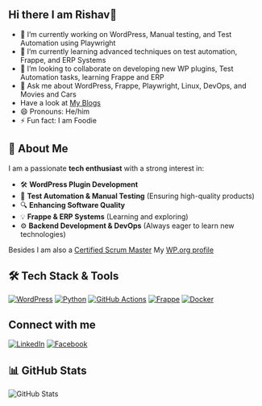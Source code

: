 ## Hi there I am Rishav👋


<!--
**rishavjeet/rishavjeet** is a ✨ _special_ ✨ repository because its `README.md` (this file) appears on your GitHub profile.

Here are some ideas to get you started:


-->
- 🔭 I’m currently working on WordPress, Manual testing, and Test Automation using Playwright
- 🌱 I’m currently learning advanced techniques on test automation, Frappe, and ERP Systems
- 👯 I’m looking to collaborate on developing new WP plugins, Test Automation tasks, learning Frappe and ERP
- 💬 Ask me about WordPress, Frappe, Playwright, Linux, DevOps, and Movies and Cars
- Have a look at [My Blogs](https://medium.com/@duttarishav2510)
- 😄 Pronouns: He/him
- ⚡ Fun fact: I am Foodie

## 🚀 About Me
I am a passionate **tech enthusiast** with a strong interest in:
- 🛠 **WordPress Plugin Development**
- 🧪 **Test Automation & Manual Testing** (Ensuring high-quality products)
- 🔍 **Enhancing Software Quality**
- 💡 **Frappe & ERP Systems** (Learning and exploring)
- ⚙️ **Backend Development & DevOps** (Always eager to learn new technologies)

Besides I am also a [Certified Scrum Master](https://bcert.me/bc/html/show-badge.html?b=nuwczfxv)
My [WP.org profile](https://profiles.wordpress.org/rishavdutta/)

## 🛠 Tech Stack & Tools
[![WordPress](https://img.shields.io/badge/WordPress-21759B?style=for-the-badge&logo=wordpress&logoColor=white)](https://profiles.wordpress.org/rishavdutta/)
[![Python](https://img.shields.io/badge/Python-3776AB?style=for-the-badge&logo=python&logoColor=white)](https://www.python.org/)
[![GitHub Actions](https://img.shields.io/badge/GitHub%20Actions-2088FF?style=for-the-badge&logo=github-actions&logoColor=white)](https://github.com/features/actions)
[![Frappe](https://img.shields.io/badge/Frappe-0081C9?style=for-the-badge&logo=frappe&logoColor=white)](https://frappe.io/)
[![Docker](https://img.shields.io/badge/Docker-2496ED?style=for-the-badge&logo=docker&logoColor=white)](https://www.docker.com/)

## Connect with me
[![LinkedIn](https://img.shields.io/badge/LinkedIn-0077B5?style=for-the-badge&logo=linkedin&logoColor=white)](www.linkedin.com/in/rishav-dutta-csm®-269203192)
[![Facebook](https://img.shields.io/badge/Facebook-1877F2?style=for-the-badge&logo=facebook&logoColor=white)](https://www.facebook.com/rishav.dutta.3367)

## 📊 GitHub Stats
![GitHub Stats](https://github-readme-stats.vercel.app/api?username=rishavjeet&show_icons=true&theme=radical)
